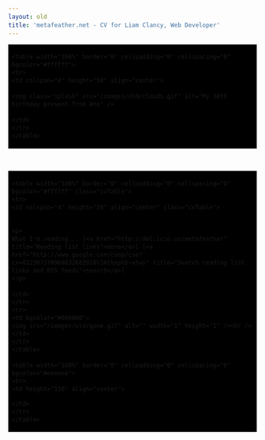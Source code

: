 ```yaml
---
layout: old
title: 'metafeather.net - CV for Liam Clancy, Web Developer'
---
```


<!-- container - black border -->
<table align="center" width="401" border="0" cellspacing="0" cellpadding="1">
<tr>
<td height="200" bgcolor="#000000">


	<table width="100%" border="0" cellpadding="0" cellspacing="0" bgcolor="#ffffff">
	<tr>
	<td colspan="4" height="50" align="center">
	
	<img class="splash" src="/images/old/clouds.gif" alt="My 30th birthday present from Ana" />

	</td>
	</tr>
	</table>

<!-- end container-->
</td>
</tr>
</table>

<br />

<!-- container - black border -->
<table align="center" width="558" border="0" cellspacing="0" cellpadding="1">
<tr>
<td height="200" bgcolor="#000000">
	<!-- Docs -->
	
	<table width="100%" border="0" cellpadding="0" cellspacing="0" bgcolor="#ffffff" class="cvTable">
	<tr>
	<td colspan="4" height="50" align="center" class="cvTable">
	
		
	<p>
	What I'm reading... [<a href="http://del.icio.us/metafeather" title="Reading list links">more</a>] [<a href="http://www.google.com/coop/cse?cx=012307370960832682920%3Atbxpkb-wtwy" title="Search reading list links and RSS feeds">search</a>]
	</p>
	
	</td>
	</tr>
	<tr>
	<td bgcolor="#000000">
	<img src="/images/old/gone.gif" alt="" width="1" height="1" /><br />
	</td>
	</tr>
	</table>

	<table width="100%" border="0" cellpadding="0" cellspacing="0" bgcolor="#eeeeee">
	<tr>
	<td height="150" align="center">
	
  <!-- JS feed of bookmarks -->
  <script type="text/javascript" src="http://feeds.delicious.com/v2/js/metafeather?title=&count=10&sort=date"></script>
	
	</td>
	</tr>
	</table>

<!-- end container-->
</td>
</tr>
</table>